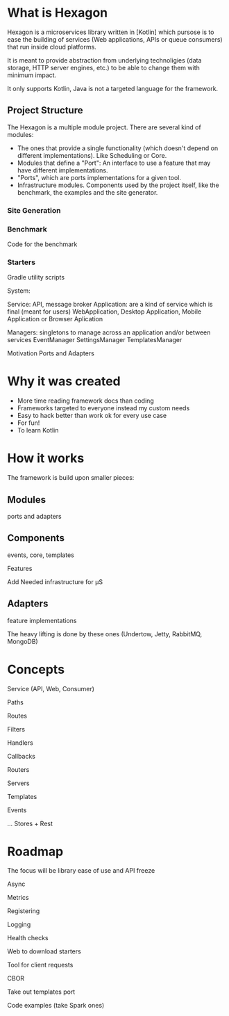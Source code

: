 
# What is Hexagon

Hexagon is a microservices library written in [Kotlin] which pursose is to ease the building of
services (Web applications, APIs or queue consumers) that run inside cloud platforms.

It is meant to provide abstraction from underlying technoligies (data storage, HTTP server 
engines, etc.) to be able to change them with minimum impact.

It only supports Kotlin, Java is not a targeted language for the framework.
  
## Project Structure

The Hexagon is a multiple module project. There are several kind of modules:

* The ones that provide a single functionality (which doesn't depend on different implementations).
  Like Scheduling or Core.
* Modules that define a "Port": An interface to use a feature that may have different 
  implementations.
* "Ports", which are ports implementations for a given tool.
* Infrastructure modules. Components used by the project itself, like the benchmark, the examples
  and the site generator.

### Site Generation

### Benchmark

Code for the benchmark

### Starters

Gradle utility scripts



System:

Service: API, message broker
Application: are a kind of service which is final (meant for users)
WebApplication, Desktop Application, Mobile Application or Browser Aplication

Managers: singletons to manage across an application and/or between services
    EventManager
    SettingsManager
    TemplatesManager
    
    

Motivation
Ports and Adapters

# Why it was created

* More time reading framework docs than coding
* Frameworks targeted to everyone instead my custom needs
* Easy to hack better than work ok for every use case
* For fun!
* To learn Kotlin

# How it works

The framework is build upon smaller pieces:

## Modules

ports and adapters

## Components

events, core, templates

Features

Add Needed infrastructure for µS

## Adapters

feature implementations

The heavy lifting is done by these ones (Undertow, Jetty, RabbitMQ, MongoDB)

# Concepts

Service (API, Web, Consumer)

Paths

Routes

Filters

Handlers

Callbacks

Routers

Servers

Templates

Events

... Stores + Rest

# Roadmap

The focus will be library ease of use and API freeze

Async

Metrics

Registering

Logging

Health checks

Web to download starters

Tool for client requests

CBOR

Take out templates port

Code examples (take Spark ones)
